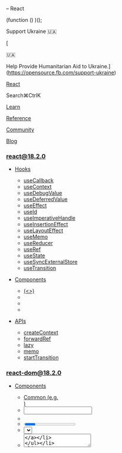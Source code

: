 <Profiler> – React

(function () )();

Support Ukraine 🇺🇦

[

🇺🇦

Help Provide Humanitarian Aid to Ukraine.](https://opensource.fb.com/support-ukraine)

[React](../../index.html)

Search⌘CtrlK

[Learn](../../learn.html)

[Reference](../react.html)

[Community](../../community.html)

[Blog](../../blog.html)

[](https://github.com/facebook/react/releases)

### react@18.2.0

*   [Hooks](../react.html "Hooks")
    
    *   [useCallback](useCallback.html "useCallback")
    *   [useContext](useContext.html "useContext")
    *   [useDebugValue](useDebugValue.html "useDebugValue")
    *   [useDeferredValue](useDeferredValue.html "useDeferredValue")
    *   [useEffect](useEffect.html "useEffect")
    *   [useId](useId.html "useId")
    *   [useImperativeHandle](useImperativeHandle.html "useImperativeHandle")
    *   [useInsertionEffect](useInsertionEffect.html "useInsertionEffect")
    *   [useLayoutEffect](useLayoutEffect.html "useLayoutEffect")
    *   [useMemo](useMemo.html "useMemo")
    *   [useReducer](useReducer.html "useReducer")
    *   [useRef](useRef.html "useRef")
    *   [useState](useState.html "useState")
    *   [useSyncExternalStore](useSyncExternalStore.html "useSyncExternalStore")
    *   [useTransition](useTransition.html "useTransition")
    
*   [Components](components.html "Components")
    
    *   [<Fragment> (<>)](Fragment.html "<Fragment> (<>)")
    *   [<Profiler>](Profiler.html "<Profiler>")
    *   [<StrictMode>](StrictMode.html "<StrictMode>")
    *   [<Suspense>](Suspense.html "<Suspense>")
    
*   [APIs](apis.html "APIs")
    
    *   [createContext](createContext.html "createContext")
    *   [forwardRef](forwardRef.html "forwardRef")
    *   [lazy](lazy.html "lazy")
    *   [memo](memo.html "memo")
    *   [startTransition](startTransition.html "startTransition")
    

### react-dom@18.2.0

*   [Components](../react-dom/components.html "Components")
    
    *   [Common (e.g. <div>)](../react-dom/components/common.html "Common (e.g. <div>)")
    *   [<input>](../react-dom/components/input.html "<input>")
    *   [<option>](../react-dom/components/option.html "<option>")
    *   [<progress>](../react-dom/components/progress.html "<progress>")
    *   [<select>](../react-dom/components/select.html "<select>")
    *   [<textarea>](../react-dom/components/textarea.html "<textarea>")
    
*   [APIs](../react-dom.html "APIs")
    
    *   [createPortal](../react-dom/createPortal.html "createPortal")
    *   [flushSync](../react-dom/flushSync.html "flushSync")
    *   [findDOMNode](../react-dom/findDOMNode.html "findDOMNode")
    *   [hydrate](../react-dom/hydrate.html "hydrate")
    *   [render](../react-dom/render.html "render")
    *   [unmountComponentAtNode](../react-dom/unmountComponentAtNode.html "unmountComponentAtNode")
    
*   [Client APIs](../react-dom/client.html "Client APIs")
    
    *   [createRoot](../react-dom/client/createRoot.html "createRoot")
    *   [hydrateRoot](../react-dom/client/hydrateRoot.html "hydrateRoot")
    
*   [Server APIs](../react-dom/server.html "Server APIs")
    
    *   [renderToNodeStream](../react-dom/server/renderToNodeStream.html "renderToNodeStream")
    *   [renderToPipeableStream](../react-dom/server/renderToPipeableStream.html "renderToPipeableStream")
    *   [renderToReadableStream](../react-dom/server/renderToReadableStream.html "renderToReadableStream")
    *   [renderToStaticMarkup](../react-dom/server/renderToStaticMarkup.html "renderToStaticMarkup")
    *   [renderToStaticNodeStream](../react-dom/server/renderToStaticNodeStream.html "renderToStaticNodeStream")
    *   [renderToString](../react-dom/server/renderToString.html "renderToString")
    

### Legacy APIs

*   [Legacy React APIs](legacy.html "Legacy React APIs")
    
    *   [Children](Children.html "Children")
    *   [cloneElement](cloneElement.html "cloneElement")
    *   [Component](Component.html "Component")
    *   [createElement](createElement.html "createElement")
    *   [createFactory](createFactory.html "createFactory")
    *   [createRef](createRef.html "createRef")
    *   [isValidElement](isValidElement.html "isValidElement")
    *   [PureComponent](PureComponent.html "PureComponent")
    

Is this page useful?

[API Reference](../react.html)

[Components](components.html)

<Profiler>[](#undefined "Link for this heading")
================================================

`<Profiler>` lets you measure rendering performance of a React tree programmatically.

    <Profiler id="App" onRender=>  <App /></Profiler>

*   [Reference](#reference)
    *   [`<Profiler>`](#profiler)
    *   [`onRender` callback](#onrender-callback)
*   [Usage](#usage)
    *   [Measuring rendering performance programmatically](#measuring-rendering-performance-programmatically)
    *   [Measuring different parts of the application](#measuring-different-parts-of-the-application)

* * *

Reference[](#reference "Link for Reference ")
---------------------------------------------

### `<Profiler>`[](#profiler "Link for this heading")

Wrap a component tree in a `<Profiler>` to measure its rendering performance.

    <Profiler id="App" onRender=>  <App /></Profiler>

#### Props[](#props "Link for Props ")

*   `id`: A string identifying the part of the UI you are measuring.
*   `onRender`: An [`onRender` callback](#onrender-callback) that React calls every time components within the profiled tree update. It receives information about what was rendered and how much time it took.

#### Caveats[](#caveats "Link for Caveats ")

*   Profiling adds some additional overhead, so **it is disabled in the production build by default.** To opt into production profiling, you need to enable a [special production build with profiling enabled.](https://fb.me/react-profiling)

* * *

### `onRender` callback[](#onrender-callback "Link for this heading")

React will call your `onRender` callback with information about what was rendered.

    function onRender(id, phase, actualDuration, baseDuration, startTime, commitTime) 

#### Parameters[](#onrender-parameters "Link for Parameters ")

*   `id`: The string `id` prop of the `<Profiler>` tree that has just committed. This lets you identify which part of the tree was committed if you are using multiple profilers.
*   `phase`: `"mount"`, `"update"` or `"nested-update"`. This lets you know whether the tree has just been mounted for the first time or re-rendered due to a change in props, state, or hooks.
*   `actualDuration`: The number of milliseconds spent rendering the `<Profiler>` and its descendants for the current update. This indicates how well the subtree makes use of memoization (e.g. [`memo`](memo.html) and [`useMemo`](useMemo.html)). Ideally this value should decrease significantly after the initial mount as many of the descendants will only need to re-render if their specific props change.
*   `baseDuration`: The number of milliseconds estimating how much time it would take to re-render the entire `<Profiler>` subtree without any optimizations. It is calculated by summing up the most recent render durations of each component in the tree. This value estimates a worst-case cost of rendering (e.g. the initial mount or a tree with no memoization). Compare `actualDuration` against it to see if memoization is working.
*   `startTime`: A numeric timestamp for when React began rendering the current update.
*   `endTime`: A numeric timestamp for when React committed the current update. This value is shared between all profilers in a commit, enabling them to be grouped if desirable.

* * *

Usage[](#usage "Link for Usage ")
---------------------------------

### Measuring rendering performance programmatically[](#measuring-rendering-performance-programmatically "Link for Measuring rendering performance programmatically ")

Wrap the `<Profiler>` component around a React tree to measure its rendering performance.

    <App>  <Profiler id="Sidebar" onRender=>    <Sidebar />  </Profiler>  <PageContent /></App>

It requires two props: an `id` (string) and an `onRender` callback (function) which React calls any time a component within the tree “commits” an update.

### Pitfall

Profiling adds some additional overhead, so **it is disabled in the production build by default.** To opt into production profiling, you need to enable a [special production build with profiling enabled.](https://fb.me/react-profiling)

### Note

`<Profiler>` lets you gather measurements programmatically. If you’re looking for an interactive profiler, try the Profiler tab in [React Developer Tools](../../learn/react-developer-tools.html). It exposes similar functionality as a browser extension.

* * *

### Measuring different parts of the application[](#measuring-different-parts-of-the-application "Link for Measuring different parts of the application ")

You can use multiple `<Profiler>` components to measure different parts of your application:

    <App>  <Profiler id="Sidebar" onRender=>    <Content />  </Profiler></App>

You can also nest `<Profiler>` components:

    <App>  <Profiler id="Sidebar" onRender=>        <Editor />      </Profiler>      <Preview />    </Content>  </Profiler></App>

Although `<Profiler>` is a lightweight component, it should be used only when necessary. Each use adds some CPU and memory overhead to an application.

* * *

[Previous<Fragment> (<>)](Fragment.html)[Next<StrictMode>](StrictMode.html)

* * *

How do you like these docs?

[Take our survey!](https://www.surveymonkey.co.uk/r/PYRPF3X)

* * *

[

](https://opensource.fb.com/)

©2023

[Learn React](../../learn.html)

[Quick Start](../../learn.html)

[Installation](../../learn/installation.html)

[Describing the UI](../../learn/describing-the-ui.html)

[Adding Interactivity](../../learn/adding-interactivity.html)

[Managing State](../../learn/managing-state.html)

[Escape Hatches](../../learn/escape-hatches.html)

[API Reference](../react.html)

[React APIs](../react.html)

[React DOM APIs](../react-dom.html)

[Community](../../community.html)

[Code of Conduct](https://github.com/facebook/react/blob/main/CODE_OF_CONDUCT.md)

[Meet the Team](../../community/team.html)

[Docs Contributors](../../community/docs-contributors.html)

[Acknowledgements](../../community/acknowledgements.html)

More

[Blog](../../blog.html)

[React Native](https://reactnative.dev/)

[Privacy](https://opensource.facebook.com/legal/privacy)

[Terms](https://opensource.fb.com/legal/terms/)

[](https://www.facebook.com/react)[](https://twitter.com/reactjs)[](https://github.com/facebook/react)

On this page
------------

*   [Overview](#)
*   [Reference](#reference)
*   [`<Profiler>`](#profiler)
*   [`onRender` callback](#onrender-callback)
*   [Usage](#usage)
*   [Measuring rendering performance programmatically](#measuring-rendering-performance-programmatically)
*   [Measuring different parts of the application](#measuring-different-parts-of-the-application)

